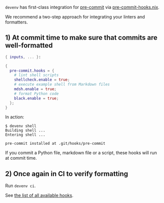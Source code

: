 ``devenv`` has first-class integration for [pre-commit](https://pre-commit.com/) via [pre-commit-hooks.nix](https://github.com/cachix/pre-commit-hooks.nix).

We recommend a two-step approach for integrating your linters and formatters.

## 1) At commit time to make sure that commits are well-formatted

```nix title="devenv.nix"
{ inputs, ... }:

{
  pre-commit.hooks = {
    # lint shell scripts
    shellcheck.enable = true;
    # execute example shell from Markdown files
    mdsh.enable = true;
    # format Python code
    black.enable = true;
  };
}
```

In action:

```shell-session
$ devenv shell
Building shell ...
Entering shell ...

pre-commit installed at .git/hooks/pre-commit
```

If you commit a Python file, markdown file or a script, these hooks will run at commit time.

## 2) Once again in CI to verify formatting

Run ``devenv ci``.

See [the list of all available hooks](reference/options.md#pre-commithooks).
